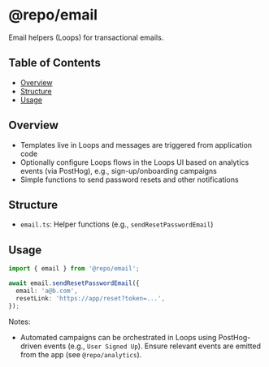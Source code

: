 # @repo/email

Email helpers (Loops) for transactional emails.

## Table of Contents

<!-- START doctoc generated TOC please keep comment here to allow auto update -->
<!-- DON'T EDIT THIS SECTION, INSTEAD RE-RUN doctoc TO UPDATE -->

- [Overview](#overview)
- [Structure](#structure)
- [Usage](#usage)

<!-- END doctoc generated TOC please keep comment here to allow auto update -->

## Overview

- Templates live in Loops and messages are triggered from application code
- Optionally configure Loops flows in the Loops UI based on analytics events (via PostHog), e.g., sign-up/onboarding campaigns
- Simple functions to send password resets and other notifications

## Structure

- `email.ts`: Helper functions (e.g., `sendResetPasswordEmail`)

## Usage

```ts
import { email } from '@repo/email';

await email.sendResetPasswordEmail({
  email: 'a@b.com',
  resetLink: 'https://app/reset?token=...',
});
```

Notes:

- Automated campaigns can be orchestrated in Loops using PostHog-driven events (e.g., `User Signed Up`). Ensure relevant events are emitted from the app (see `@repo/analytics`).
